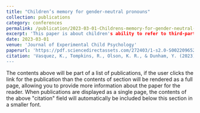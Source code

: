 ```yaml
---
title: "Children’s memory for gender-neutral pronouns"
collection: publications
category: conferences
permalink: /publication/2023-03-01-Childrens-memory-for-gender-neutral-pronouns
excerpt: 'This paper is about children's ability to refer to third-parties with the gender-neutral "they"'
date: 2023-03-01
venue: 'Journal of Experimental Child Psychology'
paperurl: 'https://pdf.sciencedirectassets.com/272403/1-s2.0-S0022096522X0012X/1-s2.0-S0022096522002181/am.pdf?X-Amz-Security-Token=IQoJb3JpZ2luX2VjEJn%2F%2F%2F%2F%2F%2F%2F%2F%2F%2FwEaCXVzLWVhc3QtMSJGMEQCIHz91Cxd6svcGmq3rP9si9QTLrKz2gYYb5j4DTat6nXAAiAo1855Ie%2BdI4IspGZBFmMKWk3ZGTZKM5b5oM7X8C1X6CqxBQhhEAUaDDA1OTAwMzU0Njg2NSIMI6k5uYU5GR6QTZiPKo4FDS53Fvnx%2Fj1LyPEx6D74wY9dwY%2BrPKuwh7FEJzNipnKHygXMxnEBQNnlgY2BCmekxQU4jqOqnUm%2Bra%2BdR%2FwqGWROo2WZWXkX5zTURhjjYLOpW%2BZQLk%2B2TIusWRrOJgFoK11t17QOtaqw7EivA4PN6YM7co4%2FasofuvyrY9TCnW4NDe1mxp2EeW%2BTx70QqqEqQ4WFJ8IXB8SGSVuNKVwv7Tebyyzl7yjDz0l14G4yxG2WqHQ0Z4Z%2BW6jwjMY1tJaqtdHyrc6tBA4RcixO%2BrWntlSvzmAiqBXaXzkd%2FigX%2FMv5M7WN8ddTLHHU1nKvZ58pyFfq8MK2i1XTzUQYsmWc1DZd29Pd3M%2FZU%2FOx8HDI9CjbwYXkbb5h0DB0oU1VyhYarcpQtCmZwK%2F%2B069B1gHGLNjL24AdeCYbyaLy9%2FjoODfFBuEpq5%2FXBF4osQtQFl%2FhsZE%2B0D40plLi64Q1hqZJdWnbovSEharEow2ZAyIYL5Yk4V3pph%2BMKPG%2BNTl%2FIAdGCJ3oyPF4hsB%2B285YWAnEmrbhYFXrnF4ryDaP6MWvSfPr7o1fJ%2Fhe4S4FTUEGWrWrQmgAHqbjL89WNJkdYuzL2EwJtNWkFiT64fYRolWSnhY8YWwwA4EcQ4%2FAlQkyWNRT8aPziP%2FCKsWBZoXVZKaypGyrwUs%2BmiolqOhpofgwN5WZXt85jsUHe6aYYlRqaUdBuBdHrWUJIZCvRxeMEFddAtjtF5PRUZ6AqZqbddXVL0C3M5dAaf4O59NMuISvK4WgH0TP3OVf5J4hnOOJe3mfVIx4efL97clwQBj2%2FTPrI0Ney%2BkWkjFmI6vPNEbTO0OzZkZ%2FjsDMCYW3vO5ufOxsZA6smTU8Sgnn7Tz9KXzjMJjL18EGOrIBwaMovakXYJK%2F5%2BDKUjB2Npkjq02%2B7tflQWxCus4gPb4vXnI1ztArnBSE2v9eJzyFAgxDVmLiE5bWxdWhYKrj1lMaVXQefzn2gRVsemkbPp%2BK%2FpbiRwhQ9rY%2BgX9EsQ0TqpKxtUSNmdZcj3dGQ%2FgJ7lQhWMw2HLhL4QOuphMczCjQVPtqF72BtXEvrrW1ICElphZ42IGnvyP8OIOy8hOQTEtNny%2F7LbW%2BoH7hgLWgAzHeRw%3D%3D&X-Amz-Algorithm=AWS4-HMAC-SHA256&X-Amz-Date=20250527T170232Z&X-Amz-SignedHeaders=host&X-Amz-Expires=300&X-Amz-Credential=ASIAQ3PHCVTY7HE7I5FZ%2F20250527%2Fus-east-1%2Fs3%2Faws4_request&X-Amz-Signature=2f8c7868e68ede1b410d3fc6bc7d99133a1ec450a36388ccc072c5cbb94c4189&hash=b42003a3dcfa1ab0583b43f3670e37c071f544fec7c5201f3597e20dd271f32f&host=68042c943591013ac2b2430a89b270f6af2c76d8dfd086a07176afe7c76c2c61&pii=S0022096522002181&tid=pdf-941fc9bc-4bf6-4222-9908-bf1b0910d10d&sid=759230246bf4b44d8d284a570cfef98d7556gxrqa&type=client'
citation: 'Vasquez, K., Tompkins, R., Olson, K. R., & Dunham, Y. (2023). 
---
```


The contents above will be part of a list of publications, if the user clicks the link for the publication than the contents of section will be rendered as a full page, allowing you to provide more information about the paper for the reader. When publications are displayed as a single page, the contents of the above "citation" field will automatically be included below this section in a smaller font.
